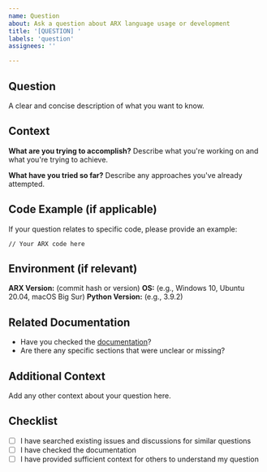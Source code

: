 ```yaml
---
name: Question
about: Ask a question about ARX language usage or development
title: '[QUESTION] '
labels: 'question'
assignees: ''

---
```


## Question
A clear and concise description of what you want to know.

## Context
**What are you trying to accomplish?**
Describe what you're working on and what you're trying to achieve.

**What have you tried so far?**
Describe any approaches you've already attempted.

## Code Example (if applicable)
If your question relates to specific code, please provide an example:

```arx
// Your ARX code here
```

## Environment (if relevant)
**ARX Version:** (commit hash or version)
**OS:** (e.g., Windows 10, Ubuntu 20.04, macOS Big Sur)
**Python Version:** (e.g., 3.9.2)

## Related Documentation
- Have you checked the [documentation](https://vladimir-sama.github.io/arx-lang/)?
- Are there any specific sections that were unclear or missing?

## Additional Context
Add any other context about your question here.

## Checklist
- [ ] I have searched existing issues and discussions for similar questions
- [ ] I have checked the documentation
- [ ] I have provided sufficient context for others to understand my question